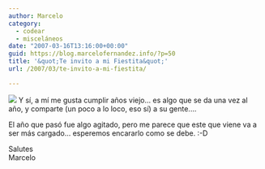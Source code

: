 ```yaml
---
author: Marcelo
category:
  - codear
  - misceláneos
date: "2007-03-16T13:16:00+00:00"
guid: https://blog.marcelofernandez.info/?p=50
title: '&quot;Te invito a mi Fiestita&quot;'
url: /2007/03/te-invito-a-mi-fiestita/

---
```

[![](http://3.bp.blogspot.com/_nDZ247g0qSM/RfqaMhz0ljI/AAAAAAAAAEs/xi5QihGyIvk/s400/214091361_ef804ef85b.jpg)](http://3.bp.blogspot.com/_nDZ247g0qSM/RfqaMhz0ljI/AAAAAAAAAEs/xi5QihGyIvk/s1600-h/214091361_ef804ef85b.jpg) Y sí, a mí me gusta cumplir años viejo... es algo que se da una vez al año, y comparte (un poco a lo loco, eso sí) a su gente....

El año que pasó fue algo agitado, pero me parece que este que viene va a ser más cargado... esperemos encararlo como se debe. :-D

Salutes  
Marcelo
